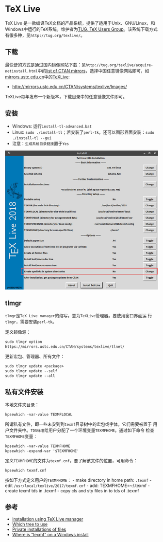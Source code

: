 # TeX Live

TeX Live 是一款编译TeX文档的产品系统，提供了适用于Unix、GNU/Linux，和Windows中运行的TeX系统。维护者为[TUG, TeX Users Group](tug.org)。该系统下载方式有很多种，见`http://tug.org/texlive/`。

## 下载
最快倢的方式是通过国内镜像网站下载：见`http://tug.org/texlive/acquire-netinstall.html`中的[list of CTAN mirrors](https://ctan.org/mirrors)，选择中国任意镜像网站即可，如[mirrors.ustc.edu.cn](http://mirrors.ustc.edu.cn/CTAN/)中的[TeXLive](http://mirrors.ustc.edu.cn/CTAN/systems/texlive/):

   - http://mirrors.ustc.edu.cn/CTAN/systems/texlive/Images/

TeXLive每年发布一个新版本，下载目录中的任意镜像文件即可。


## 安装

- Windows:  运行`install-tl-advanced.bat`
- Linux: `sudo ./install-tl`；若安装了`perl-tk`，还可以图形界面安装：`sudo ./install-tl --gui`
- 注意：`生成系统目录链接`置于`Yes`

![](./gui.jpg)

## tlmgr

`tlmgr`是`TeX Live manager`的缩写，意为`TeXLive`管理器。要使用窗口界面运
行`tlmgr`，需要安装`perl-tk`。

定义镜像源：
```
sudo tlmgr option https://mirrors.ustc.edu.cn/CTAN/systems/texlive/tlnet/

```
更新宏包、管理器、所有文件：
```
sudo tlmgr update <package>
sudo tlmgr update --self
sudo tlmgr update --all
```


## 私有文件安装

本地文件夹目录：

```
kpsewhich -var-value TEXMFLOCAL
```

所谓私有文件，即一些未安到到`texmf`目录树中的宏包或字体，它们需要被置于
用户文件夹中。`TDS标准`给用户分配了一个环境变量`TEXMFHOME`。通过如下命令
检查`TEXMFHOME`变量：

```
kpsewhich -var-value TEXMFHOME
kpsewhich -expand-var '$TEXMFHOME'
```

定义`TEXMFHOME`的文件为`texmf.cnf`，要了解该文件的位置，可用命令：
```
kpsewhich texmf.cnf
```

按如下方式定义用户的`TEXMFHOME`：
    - make directory in home path: `.texmf`
    - edit `/usr/local/texlive/2017/texmf.cnf`
    - add: TEXMFHOME=~/.texmf
    - create texmf tds in .texmf
    - copy cls and sty files in to tds of .texmf

## 参考

- [Installation using TeX Live manager](https://texfaq.org/FAQ-inst-texlive "tlmgr")
- [Which tree to use](https://texfaq.org/FAQ-what-TDS "TDS")
- [Private installations of files](https://texfaq.org/FAQ-privinst "TEXMFHOME")
- [Where is “texmf” on a Windows install](https://tex.stackexchange.com/questions/12701/where-is-texmf-on-a-windows-install)